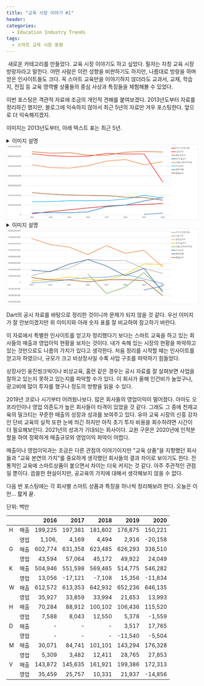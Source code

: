 ```yaml
---
title: "교육 시장 이야기 #1"
header:
categories:
  - Education Industry Trends
tags:
  - 스마트 교육 시장 동향
---
```


​    새로운 카테고리를 만들었다. 교육 시장 이야기도 하고 싶었다. 필자는 자칭 교육 시장 방랑자라고 말한다. 어떤 사람은 이런 성향을 비판하기도 하지만, 나름대로 방랑을 하며 얻은 인사이트들도 크다. 꼭 스마트 교육만을 이야기하지 않더라도 교과서, 교재, 학습지, 전집 등 교육 영역별 상품들의 중심 사상과 특징들을 체험해볼 수 있었다. 

이번 포스팅은 객관적 자료에 조금의 개인적 견해를 붙여보겠다. 2013년도부터 자료를 정리하긴 했지만, 블로그에 익숙하지 않아서 최근 5년의 자료만 겨우 포스팅한다. 앞으로 더 익숙해지겠지. 

이미지는 2013년도부터, 아래 텍스트 표는 최근 5년.

<details><summary>이미지 설명</summary>스마트 교육을 하는 회사들의 매출 규모</details>

<img src="/assets/img/post/21.06.21/image-20210621182316622.png" width="1000px" alt="스마트 교육을 하는 회사들의 매출 규모">



<details><summary>이미지 설명</summary>스마트 교육을 하는 회사들의 영업 이익</details>

<img src="/assets/img/post/21.06.21/image-20210622073312903.png" width="1000px">



Dart의 공시 자료를 바탕으로 정리한 것이니까 문제가 되지 않을 것 같다. 우선 이미지가 잘 안보이겠지만 위 이미지와 아래 숫자 표를 잘 비교하여 참고하기 바란다. 

이 자료에서 특별한 인사이트를 얻고자 정리했다기 보다는 스마트 교육을 하고 있는 회사들의 매출과 영업이익 현황을 보자는 것이다. 내가 속해 있는 시장의 현황을 파악하고 있는 것만으로도 나름의 가치가 있다고 생각한다. 처음 정리를 시작할 때는 인사이트를 얻고자 하였으나, 규모가 크고 비상장사일 수록 사업 구조를 파악하기 힘들었다. 

상장사인 웅진씽크빅이나 비상교육, 홈런 같은 경우는 공시 자료를 잘 살펴보면 사업을 잘하고 있는지 못하고 있는지를 파악할 수가 있다. 이 회사가 올해 인건비가 늘었구나, 광고비에 많이 투자를 했구나 정도의 방향을 읽을 수 있다. 

2019년 코로나 시기부터 어려웠나보다. 많은 회사들의 영업이익이 떨어졌다. 아마도 오프라인이나 영업 의존도가 높은 회사들이 타격이 있었을 것 같다. 그래도 그 중에 천재교육의 밀크티는 꾸준한 매출의 성장과 성과를 보여주고 있다. 유아 교육 시장의 신흥 강자인 단비 교육의 실적 또한 눈에 띄긴 하지만 아직 초기 투자 비용을 회수하려면 시간이 더 필요해보인다. 2021년의 성과가 기대되는 회사이다. 교원 구몬은 2020년에 인적분할을 하여 정확하게 매출규모와 영업이익 파악이 어렵다.

매출이나 영업이익과는 조금은 다른 관점의 이야기이지만  "교육 상품"을 지향했던 회사들과 "교육 본연의 가치"를 중요하게 생각했던 회사들의 결과 차이로 보이기도 한다. 전통적인 교육에 스마트상품이 붙으면서 차이는 더욱 커지는 것 같다. 아주 주관적인 관점일 뿐이다. 씁쓸한 현실이지만, 공교육의 가치에 대해서 생각해보지 않을 수 없다.

다음 번 포스팅에는 각 회사별 스마트 상품과 특징을 하나씩 정리해보려 한다. 오늘은 이만... 짧게 끝.

단위: 백만

|      |      | **2016** | **2017** | **2018** | **2019** | **2020** |
| ---- | ---- | -------: | -------: | -------: | -------: | -------: |
| H    | 매출 |  199,225 |  197,381 |  181,802 |  176,875 |  150,221 |
|      | 영업 |   1,106, |    4,169 |    4,494 |    2,916 |  -20,158 |
| G    | 매출 |  602,774 |  631,358 |  623,485 |  626,293 |  338,510 |
|      | 영업 |   43,594 |   57,064 |   45,172 |   49,922 |   24,049 |
| K    | 매출 |  504,946 |  551,598 |  569,465 |  514,775 |  546,282 |
|      | 영업 |   13,056 |  -17,121 |   -7,108 |   15,356 |  -11,834 |
| W    | 매출 |  612,572 |  613,353 |  642,932 |  652,236 |  646,135 |
|      | 영업 |   35,927 |   33,859 |   33,994 |   21,653 |   13,993 |
| H    | 매출 |   70,284 |   88,912 |  100,102 |  106,436 |  115,520 |
|      | 영업 |    7,588 |    8,043 |   12,550 |    5,378 |   -1,559 |
| D    | 매출 |        - |        - |        - |    3,517 |   17,765 |
|      | 영업 |        - |        - |        - |  -11,540 |   -5,504 |
| M    | 매출 |   30,071 |   84,741 |  101,101 |  143,294 |  176,328 |
|      | 영업 |    5,309 |    3,482 |   12,411 |   28,765 |   27,853 |
| V    | 매출 |  143,872 |  145,635 |  161,921 |  199,386 |  172,313 |
|      | 영업 |   35,459 |   25,757 |   10,331 |   21,937 |  -14,856 |

